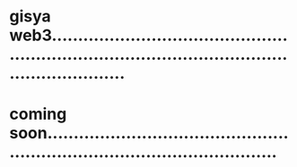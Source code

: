 # gisya web3........................................................................................................................
# coming soon.................................................................................................
